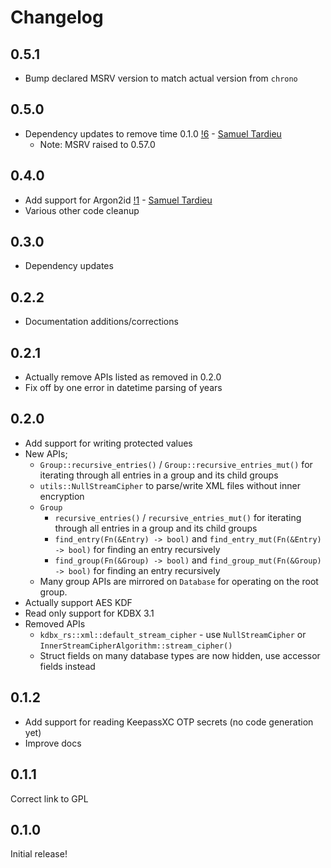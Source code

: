# Changelog

## 0.5.1

- Bump declared MSRV version to match actual version from `chrono`

## 0.5.0

- Dependency updates to remove time 0.1.0 
  [!6](https://gitlab.com/tonyfinn/kdbx-rs/-/merge_requests/6) - [Samuel
  Tardieu](https://gitlab.com/samueltardieu)
    - Note: MSRV raised to 0.57.0


## 0.4.0

- Add support for Argon2id
  [!1](https://gitlab.com/tonyfinn/kdbx-rs/-/merge_requests/1) - [Samuel
  Tardieu](https://gitlab.com/samueltardieu)
- Various other code cleanup

## 0.3.0

- Dependency updates

## 0.2.2

* Documentation additions/corrections

## 0.2.1

* Actually remove APIs listed as removed in 0.2.0
* Fix off by one error in datetime parsing of years

## 0.2.0

* Add support for writing protected values
* New APIs;
  * `Group::recursive_entries()` / `Group::recursive_entries_mut()` for iterating
    through all entries in a group and its child groups
  * `utils::NullStreamCipher` to parse/write XML files without inner encryption
  * `Group`
    * `recursive_entries()` / `recursive_entries_mut()` for iterating
      through all entries in a group and its child groups
    * `find_entry(Fn(&Entry) -> bool)` and `find_entry_mut(Fn(&Entry) -> bool)`
      for finding an entry recursively
    * `find_group(Fn(&Group) -> bool)` and `find_group_mut(Fn(&Group) -> bool)`
      for finding an entry recursively
  * Many group APIs are mirrored on `Database` for operating on the root group.
* Actually support AES KDF
* Read only support for KDBX 3.1
* Removed APIs
  * `kdbx_rs::xml::default_stream_cipher` - use `NullStreamCipher` or `InnerStreamCipherAlgorithm::stream_cipher()`
  * Struct fields on many database types are now hidden, use accessor fields instead

## 0.1.2

* Add support for reading KeepassXC OTP secrets (no code generation yet)
* Improve docs

## 0.1.1

Correct link to GPL

## 0.1.0

Initial release!
